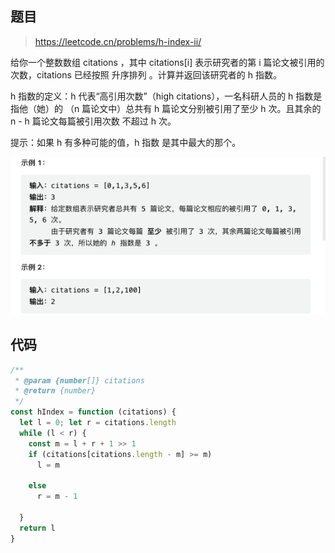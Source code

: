 ## 题目

> https://leetcode.cn/problems/h-index-ii/

给你一个整数数组 citations ，其中 citations[i] 表示研究者的第 i 篇论文被引用的次数，citations 已经按照 升序排列 。计算并返回该研究者的 h 指数。

h 指数的定义：h 代表“高引用次数”（high citations），一名科研人员的 h 指数是指他（她）的 （n 篇论文中）总共有 h 篇论文分别被引用了至少 h 次。且其余的 n - h 篇论文每篇被引用次数 不超过 h 次。

提示：如果 h 有多种可能的值，h 指数 是其中最大的那个。


![image](https://raw.githubusercontent.com/kitiho/leetcode/main/assets/275.png)

## 代码

```js
/**
 * @param {number[]} citations
 * @return {number}
 */
const hIndex = function (citations) {
  let l = 0; let r = citations.length
  while (l < r) {
    const m = l + r + 1 >> 1
    if (citations[citations.length - m] >= m)
      l = m

    else
      r = m - 1

  }
  return l
}
```
